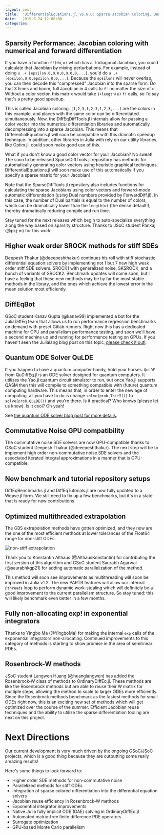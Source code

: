 ```yaml
---
layout: post
title:  "DifferentialEquations.jl v6.6.0: Sparse Jacobian Coloring, Quantum ODEs and Stiff SDEs"
date:   2019-6-24 12:00:00
categories:
---
```


## Sparsity Performance: Jacobian coloring with numerical and forward differentiation

If you have a function `f!(du,u)` which has a Tridiagonal Jacobian, you could
calculate that Jacobian by mixing perturbations. For example, instead of doing
`u .+ [epsilon,0,0,0,0,0,0,0,...]`, you'd do `u .+ [epsilon,0,0,epsilon,0,0,...]`.
Because the `epsilons` will never overlap, you can then decode this "compressed"
Jacobian into the sparse form. Do that 3 times and boom, full Jacobian in
4 calls to `f!` no matter the size of `u`! Without a color vector, this matrix
would take `1+length(u)` `f!` calls, so I'd say that's a pretty good speedup.

This is called Jacobian coloring. `[1,2,3,1,2,3,1,2,3,...]` are the colors in
this example, and places with the same color can be differentiated simultaneously.
Now, the DiffEqDiffTools.jl internals allow for passing a color vector into the
numerical differentiation libraries and automatically decompressing into a
sparse Jacobian. This means that DifferentialEquations.jl will soon be compatible
with this dramatic speedup technique. In addition, other libraries in Julia with
rely on our utility libraries, like Optim.jl, could soon make good use of this.

What if you don't know a good color vector for your Jacobian? No sweat! The
soon to be released SparseDiffTools.jl repository has methods for automatically
generating color vectors using heuristic graphical techniques.
DifferentialEquations.jl will soon make use of this automatically if you specify
a sparse matrix for your Jacobian!

Note that the SparseDiffTools.jl repository also includes functions for calculating
the sparse Jacobians using color vectors and forward-mode automatic differentiation
(using Dual numbers provided by ForwardDiff.jl). In this case, the number of Dual
partials is equal to the number of colors, which can be dramatically lower than
the `length(u)` (the dense default!), thereby dramatically reducing compile
and run time.

Stay tuned for the next releases which begin to auto-specialize everything
along the way based on sparsity structure. Thanks to JSoC student Pankaj (@pkj-m)
for this work.

## Higher weak order SROCK methods for stiff SDEs

Deepesh Thakur (@deeepeshthakur) continues his roll with stiff stochastic
differential equation solvers by implementing not 1 but 7 new high weak order
stiff SDE solvers. SROCK1 with generalized noise, SKSROCK, and a bunch of
variants of SROCK2. Benchmark updates will come soon, but I have a feeling
that these new methods may be by far the most stable methods in the library,
and the ones which achieve the lowest error in the mean solution most efficiently.

## DiffEqBot

GSoC student Kanav Gupta (@kanav99) implemented a bot for the JuliaDiffEq
team that allows us to run performance regression benchmarks on demand with
preset Gitlab runners. Right now this has a dedicated machine for CPU and
parallelism performance testing, and soon we'll have a second machine
up and running for performance testing on GPUs. If you haven't seen the Julialang
blog post on this topic, [please check it out!](https://julialang.org/blog/2019/06/diffeqbot).

## Quantum ODE Solver QuLDE

If you happen to have a quantum computer handy, hold your horses. `QuLDE` from
QuDiffEq.jl is an ODE solver designed for quantum computers. It utilizes the
Yao.jl quantum circuit simulator to run, but once Yao.jl supports QASM then
this will compile to something compatible with (future) quantum computing
hardware. This means that, in order to enter the new age of computing, all
you have to do is change `solve(prob,Tsit5())` to `solve(prob,QuLDE())` and you're
there. Is it practical? Who knows (please let us know). Is it cool? Oh yeah!

See [the quantum ODE solver blog post for more details](https://nextjournal.com/dgan181/julia-soc-19-quantum-algorithms-for-differential-equations).

## Commutative Noise GPU compatibility

The commutative noise SDE solvers are now GPU-compatible thanks to GSoC student
Deepesh Thakur (@deeepeshthakur). The next step will be to implement high order
non-commutative noise SDE solvers and the associated iterated integral
approximations in a manner that is GPU-compatible.

## New benchmark and tutorial repository setups

DiffEqBenchmarks.jl and DiffEqTutorials.jl are now fully updated to a Weave.jl
form. We still need to fix up a few benchmarks, but it's in a state that is ready
for new contributions.

## Optimized multithreaded extrapolation

The GBS extrapolation methods have gotten optimized, and they now are the one
of the most efficient methods at lower tolerances of the Float64 range for
non-stiff ODEs:

![non-stiff extrapolation](https://user-images.githubusercontent.com/1814174/59899185-d56a5e80-93c1-11e9-86a0-ea09bfaa59ed.png)

Thank you to Konstantin Althaus (@AlthausKonstantin) for contributing the first
version of this algorithm and GSoC student Saurabh Agarwal (@saurabhkgp21) for
adding automatic parallelization of the method.

This method will soon see improvements as multithreading will soon be improved
in Julia v1.2. The new PARTR features will allow our internal `@threads` loop
to perform dynamic work-stealing which will definitely be a good improvement to
the current parallelism structure. So stay tuned: this will likely benchmark
even better in a few months.

## Fully non-allocating exp! in exponential integrators

Thanks to Yingbo Ma (@YingboMa) for making the internal `exp` calls of the
exponential integrators non-allocating. Continued improvements to this category
of methods is starting to show promise in the area of semilinear PDEs.

## Rosenbrock-W methods

JSoC student Langwen Huang (@huanglangwen) has added the Rosenbrock-W class of
methods to OrdinaryDiffEq.jl. These methods are like the Rosenbrock methods
but are able to reuse their W matrix for multiple steps, allowing the method
to scale to larger ODEs more efficiently. Since the Rosenbrock methods
benchmark as the fastest methods for small ODEs right now, this is an exciting
new set of methods which will get optimized over the course of the summer.
Efficient Jacobian reuse techniques and the ability to utilize the sparse
differentiation tooling are next on this project.

# Next Directions

Our current development is very much driven by the ongoing GSoC/JSoC projects,
which is a good thing because they are outputting some really amazing results!

Here's some things to look forward to:

- Higher order SDE methods for non-commutative noise
- Parallelized methods for stiff ODEs
- Integration of sparse colored differentiation into the differential equation solvers
- Jacobian reuse efficiency in Rosenbrock-W methods
- Exponential integrator improvements
- Native Julia fully implicit ODE (DAE) solving in OrdinaryDiffEq.jl
- Automated matrix-free finite difference PDE operators
- Surrogate optimization
- GPU-based Monte Carlo parallelism
